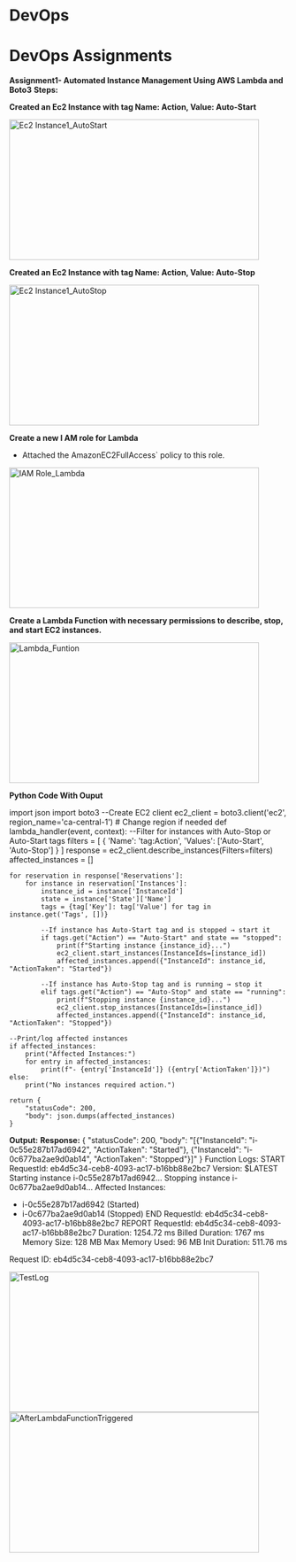 # DevOps
# DevOps Assignments
****Assignment1- Automated Instance Management Using AWS Lambda and Boto3****
**Steps:**

**Created an Ec2 Instance with tag Name: Action, Value: Auto-Start**

  <img width="452" height="254" alt="Ec2 Instance1_AutoStart" src="https://github.com/user-attachments/assets/c54fdb16-bf93-4f58-a2e2-ae114a3453a8" />

**Created an Ec2 Instance with tag Name: Action, Value: Auto-Stop**

  <img width="452" height="254" alt="Ec2 Instance1_AutoStop" src="https://github.com/user-attachments/assets/3a32cdcc-e76d-47e1-bf20-d2636f54afe0" />

**Create a new I AM role for Lambda**
   - Attached the AmazonEC2FullAccess` policy to this role.

  <img width="452" height="254" alt="IAM Role_Lambda" src="https://github.com/user-attachments/assets/5eaf9565-eea0-4571-8fc1-7bbf9c04350a" />

**Create a Lambda Function with necessary permissions to describe, stop, and start EC2 instances.**

  <img width="452" height="254" alt="Lambda_Funtion " src="https://github.com/user-attachments/assets/e5b7a9ef-4b5b-470a-84c6-f1cbab855877" />

  
**Python Code With Ouput**

import json
import boto3
--Create EC2 client
ec2_client = boto3.client('ec2', region_name='ca-central-1')  # Change region if needed
def lambda_handler(event, context):
    --Filter for instances with Auto-Stop or Auto-Start tags
    filters = [
        {
            'Name': 'tag:Action',
            'Values': ['Auto-Start', 'Auto-Stop']
        }
    ]
    response = ec2_client.describe_instances(Filters=filters)
    affected_instances = []

    for reservation in response['Reservations']:
        for instance in reservation['Instances']:
            instance_id = instance['InstanceId']
            state = instance['State']['Name']
            tags = {tag['Key']: tag['Value'] for tag in instance.get('Tags', [])}

            --If instance has Auto-Start tag and is stopped → start it
            if tags.get("Action") == "Auto-Start" and state == "stopped":
                print(f"Starting instance {instance_id}...")
                ec2_client.start_instances(InstanceIds=[instance_id])
                affected_instances.append({"InstanceId": instance_id, "ActionTaken": "Started"})

            --If instance has Auto-Stop tag and is running → stop it
            elif tags.get("Action") == "Auto-Stop" and state == "running":
                print(f"Stopping instance {instance_id}...")
                ec2_client.stop_instances(InstanceIds=[instance_id])
                affected_instances.append({"InstanceId": instance_id, "ActionTaken": "Stopped"})

    --Print/log affected instances
    if affected_instances:
        print("Affected Instances:")
        for entry in affected_instances:
            print(f"- {entry['InstanceId']} ({entry['ActionTaken']})")
    else:
        print("No instances required action.")

    return {
        "statusCode": 200,
        "body": json.dumps(affected_instances)
    }


**Output:**
**Response:**
{
  "statusCode": 200,
  "body": "[{\"InstanceId\": \"i-0c55e287b17ad6942\", \"ActionTaken\": \"Started\"}, {\"InstanceId\": \"i-0c677ba2ae9d0ab14\", \"ActionTaken\": \"Stopped\"}]"
}
Function Logs:
START RequestId: eb4d5c34-ceb8-4093-ac17-b16bb88e2bc7 Version: $LATEST
Starting instance i-0c55e287b17ad6942...
Stopping instance i-0c677ba2ae9d0ab14...
Affected Instances:
- i-0c55e287b17ad6942 (Started)
- i-0c677ba2ae9d0ab14 (Stopped)
END RequestId: eb4d5c34-ceb8-4093-ac17-b16bb88e2bc7
REPORT RequestId: eb4d5c34-ceb8-4093-ac17-b16bb88e2bc7	Duration: 1254.72 ms	Billed Duration: 1767 ms	Memory Size: 128 MB	Max Memory Used: 96 MB	Init Duration: 511.76 ms

Request ID: eb4d5c34-ceb8-4093-ac17-b16bb88e2bc7


  <img width="452" height="254" alt="TestLog" src="https://github.com/user-attachments/assets/ed8a52bb-0757-492e-8c31-fd0ca63354f7" />
  
  
  <img width="452" height="254" alt="AfterLambdaFunctionTriggered" src="https://github.com/user-attachments/assets/0b806fb2-6c82-418e-a6e0-e7ccb36a078a" />
